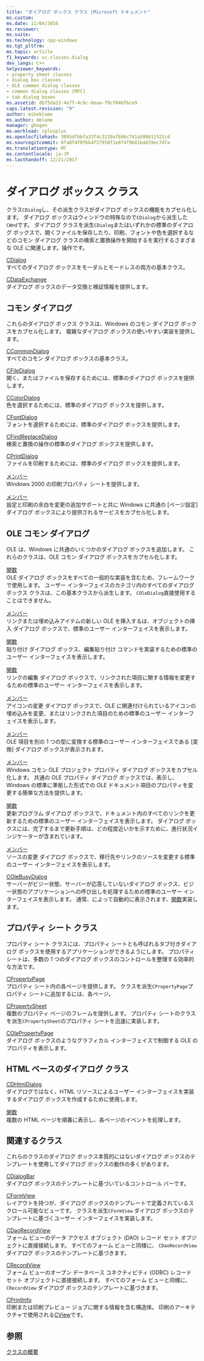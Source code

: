```yaml
---
title: "ダイアログ ボックス クラス |Microsoft ドキュメント"
ms.custom: 
ms.date: 11/04/2016
ms.reviewer: 
ms.suite: 
ms.technology: cpp-windows
ms.tgt_pltfrm: 
ms.topic: article
f1_keywords: vc.classes.dialog
dev_langs: C++
helpviewer_keywords:
- property sheet classes
- dialog box classes
- OLE common dialog classes
- common dialog classes [MFC]
- tab dialog boxes
ms.assetid: db75da23-4eff-4c6c-beae-79cf046fbce9
caps.latest.revision: "9"
author: mikeblome
ms.author: mblome
manager: ghogen
ms.workload: cplusplus
ms.openlocfilehash: 3095dfbbfa33f4c3110afb96c741a508611521cd
ms.sourcegitcommit: 8fa8fdf0fbb4f57950f1e8f4f9b81b4d39ec7d7a
ms.translationtype: MT
ms.contentlocale: ja-JP
ms.lasthandoff: 12/21/2017
---
```

# <a name="dialog-box-classes"></a>ダイアログ ボックス クラス
クラス`CDialog`し、その派生クラスがダイアログ ボックスの機能をカプセル化します。 ダイアログ ボックスはウィンドウの特殊なので`CDialog`から派生した`CWnd`です。 ダイアログ クラスを派生`CDialog`またはいずれかの標準のダイアログ ボックスで、開くファイルを保存したり、印刷、フォントや色を選択するなどのコモン ダイアログ クラスの検索と置換操作を開始するを実行するさまざまな OLE に関連します。操作です。  
  
 [CDialog](../mfc/reference/cdialog-class.md)  
 すべてのダイアログ ボックスをモーダルとモードレスの両方の基本クラス。  
  
 [CDataExchange](../mfc/reference/cdataexchange-class.md)  
 ダイアログ ボックスのデータ交換と検証情報を提供します。  
  
## <a name="common-dialogs"></a>コモン ダイアログ  
 これらのダイアログ ボックス クラスは、Windows のコモン ダイアログ ボックスをカプセル化します。 複雑なダイアログ ボックスの使いやすい実装を提供します。  
  
 [CCommonDialog](../mfc/reference/ccommondialog-class.md)  
 すべてのコモン ダイアログ ボックスの基本クラス。  
  
 [CFileDialog](../mfc/reference/cfiledialog-class.md)  
 開く、またはファイルを保存するためには、標準のダイアログ ボックスを提供します。  
  
 [CColorDialog](../mfc/reference/ccolordialog-class.md)  
 色を選択するためには、標準のダイアログ ボックスを提供します。  
  
 [CFontDialog](../mfc/reference/cfontdialog-class.md)  
 フォントを選択するためには、標準のダイアログ ボックスを提供します。  
  
 [CFindReplaceDialog](../mfc/reference/cfindreplacedialog-class.md)  
 検索と置換の操作の標準のダイアログ ボックスを提供します。  
  
 [CPrintDialog](../mfc/reference/cprintdialog-class.md)  
 ファイルを印刷するためには、標準のダイアログ ボックスを提供します。  
  
 [メンバー](../mfc/reference/cprintdialogex-class.md)  
 Windows 2000 の印刷プロパティ シートを提供します。  
  
 [メンバー](../mfc/reference/cpagesetupdialog-class.md)  
 設定と印刷の余白を変更の追加サポートと共に Windows に共通の [ページ設定] ダイアログ ボックスにより提供されるサービスをカプセル化します。  
  
## <a name="ole-common-dialogs"></a>OLE コモン ダイアログ  
 OLE は、Windows に共通のいくつかのダイアログ ボックスを追加します。 これらのクラスは、OLE コモン ダイアログ ボックスをカプセル化します。  
  
 [関数](../mfc/reference/coledialog-class.md)  
 OLE ダイアログ ボックスをすべての一般的な実装を含むため、フレームワークで使用します。 ユーザー インターフェイスのカテゴリ内のすべてのダイアログ ボックス クラスは、この基本クラスから派生します。 `COleDialog`直接使用することはできません。  
  
 [メンバー](../mfc/reference/coleinsertdialog-class.md)  
 リンクまたは埋め込みアイテムの新しい OLE を挿入するは、オブジェクトの挿入 ダイアログ ボックスで、標準のユーザー インターフェイスを表示します。  
  
 [関数](../mfc/reference/colepastespecialdialog-class.md)  
 貼り付け ダイアログ ボックス、編集貼り付け コマンドを実装するための標準のユーザー インターフェイスを表示します。  
  
 [関数](../mfc/reference/colelinksdialog-class.md)  
 リンクの編集 ダイアログ ボックスで、リンクされた項目に関する情報を変更するための標準のユーザー インターフェイスを表示します。  
  
 [メンバー](../mfc/reference/colechangeicondialog-class.md)  
 アイコンの変更 ダイアログ ボックスで、OLE に関連付けられているアイコンの埋め込みを変更、またはリンクされた項目のための標準のユーザー インターフェイスを表示します。  
  
 [メンバー](../mfc/reference/coleconvertdialog-class.md)  
 OLE 項目を別の 1 つの型に変換する標準のユーザー インターフェイスである [変換] ダイアログ ボックスが表示されます。  
  
 [メンバー](../mfc/reference/colepropertiesdialog-class.md)  
 Windows コモン OLE プロジェクト プロパティ ダイアログ ボックスをカプセル化します。 共通の OLE プロパティ ダイアログ ボックスでは、表示し、Windows の標準に準拠した形式での OLE ドキュメント項目のプロパティを変更する簡単な方法を提供します。  
  
 [関数](../mfc/reference/coleupdatedialog-class.md)  
 更新プログラム ダイアログ ボックスで、ドキュメント内のすべてのリンクを更新するための標準のユーザー インターフェイスを表示します。 ダイアログ ボックスには、完了するまで更新手順は、どの程度近いかを示すために、進行状況インジケーターが含まれています。  
  
 [メンバー](../mfc/reference/colechangesourcedialog-class.md)  
 ソースの変更 ダイアログ ボックスで、移行先やリンクのソースを変更する標準のユーザー インターフェイスを表示します。  
  
 [COleBusyDialog](../mfc/reference/colebusydialog-class.md)  
 サーバーがビジー状態、サーバーが応答していないダイアログ ボックス、ビジー状態のアプリケーションへの呼び出しを処理するための標準のユーザー インターフェイスを表示します。 通常、によって自動的に表示されます、[関数](../mfc/reference/colemessagefilter-class.md)実装します。  
  
## <a name="property-sheet-classes"></a>プロパティ シート クラス  
 プロパティ シート クラスには、プロパティ シートとも呼ばれるタブ付きダイアログ ボックスを使用するアプリケーションができるようにします。 プロパティ シートは、多数の 1 つのダイアログ ボックスのコントロールを整理する効率的な方法です。  
  
 [CPropertyPage](../mfc/reference/cpropertypage-class.md)  
 プロパティ シート内の各ページを提供します。 クラスを派生`CPropertyPage`プロパティ シートに追加するには、各ページ。  
  
 [CPropertySheet](../mfc/reference/cpropertysheet-class.md)  
 複数のプロパティ ページのフレームを提供します。 プロパティ シートのクラスを派生`CPropertySheet`のプロパティ シートを迅速に実装します。  
  
 [COlePropertyPage](../mfc/reference/colepropertypage-class.md)  
 ダイアログ ボックスのようなグラフィカル インターフェイスで制御する OLE のプロパティを表示します。  
  
## <a name="html-based-dialog-classes"></a>HTML ベースのダイアログ クラス  
 [CDHtmlDialog](../mfc/reference/cdhtmldialog-class.md)  
 ダイアログではなく、HTML リソースによるユーザー インターフェイスを実装するダイアログ ボックスを作成するために使用します。  
  
 [関数](../mfc/reference/cmultipagedhtmldialog-class.md)  
 複数の HTML ページを順番に表示し、各ページのイベントを処理します。  
  
## <a name="related-classes"></a>関連するクラス  
 これらのクラスのダイアログ ボックス本質的にはないダイアログ ボックスのテンプレートを使用してダイアログ ボックスの動作の多くがあります。  
  
 [CDialogBar](../mfc/reference/cdialogbar-class.md)  
 ダイアログ ボックスのテンプレートに基づいているコントロール バーです。  
  
 [CFormView](../mfc/reference/cformview-class.md)  
 レイアウトを持つが、ダイアログ ボックスのテンプレートで定義されているスクロール可能なビューです。 クラスを派生`CFormView` ダイアログ ボックスのテンプレートに基づくユーザー インターフェイスを実装します。  
  
 [CDaoRecordView](../mfc/reference/cdaorecordview-class.md)  
 フォーム ビューのデータ アクセス オブジェクト (DAO) レコード セット オブジェクトに直接接続します。 すべてのフォーム ビューと同様に、 `CDaoRecordView`  ダイアログ ボックスのテンプレートに基づきます。  
  
 [CRecordView](../mfc/reference/crecordview-class.md)  
 フォーム ビューのオープン データベース コネクティビティ (ODBC) レコード セット オブジェクトに直接接続します。 すべてのフォーム ビューと同様に、 `CRecordView`  ダイアログ ボックスのテンプレートに基づきます。  
  
 [CPrintInfo](../mfc/reference/cprintinfo-structure.md)  
 印刷または印刷プレビュー ジョブに関する情報を含む構造体。 印刷のアーキテクチャで使用される[CView](../mfc/reference/cview-class.md)です。  
  
## <a name="see-also"></a>参照  
 [クラスの概要](../mfc/class-library-overview.md)

